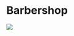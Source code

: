 # Barbershop
 <img src="https://user-images.githubusercontent.com/75102304/149428201-2abe6d30-dd38-46f3-b739-8c7916aa6c97.png"/>
